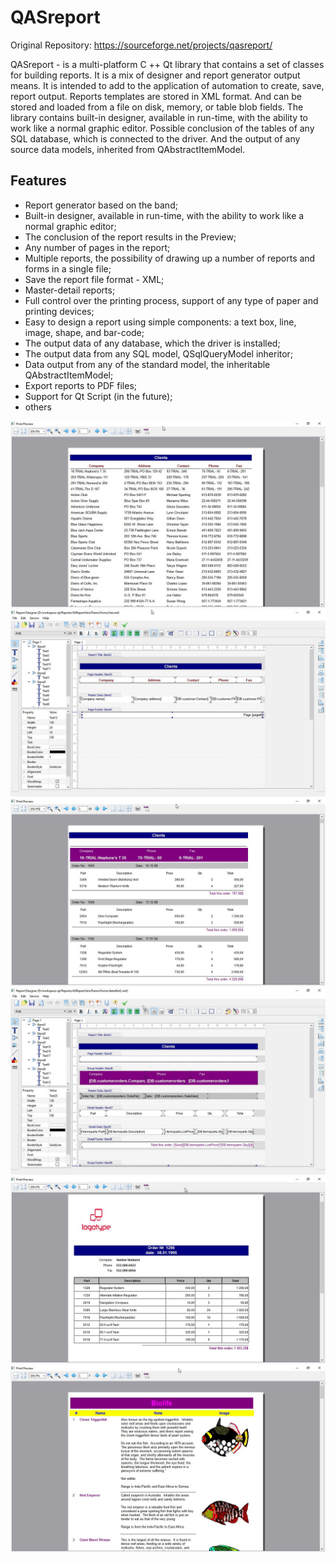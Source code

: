 # QASreport

Original Repository: https://sourceforge.net/projects/qasreport/

QASreport - is a multi-platform C ++ Qt library that contains a set of classes for building reports. It is a mix of designer and report generator output means. It is intended to add to the application of automation to create, save, report output. Reports templates are stored in XML format. And can be stored and loaded from a file on disk, memory, or table blob fields. The library contains built-in designer, available in run-time, with the ability to work like a normal graphic editor. Possible conclusion of the tables of any SQL database, which is connected to the driver. And the output of any source data models, inherited from QAbstractItemModel.

## Features
* Report generator based on the band;
* Built-in designer, available in run-time, with the ability to work like a normal graphic editor;
* The conclusion of the report results in the Preview;
* Any number of pages in the report;
* Multiple reports, the possibility of drawing up a number of reports and forms in a single file;
* Save the report file format - XML;
* Master-detail reports;
* Full control over the printing process, support of any type of paper and printing devices;
* Easy to design a report using simple components: a text box, line, image, shape, and bar-code;
* The output data of any database, which the driver is installed;
* The output data from any SQL model, QSqlQueryModel inheritor;
* Data output from any of the standard model, the inheritable QAbstractItemModel;
* Export reports to PDF files;
* Support for Qt Script (in the future);
* others

![screenshot](./screenshots/screenshot1.jpg)
![screenshot](./screenshots/screenshot2.jpg)
![screenshot](./screenshots/screenshot3.jpg)
![screenshot](./screenshots/screenshot4.jpg)
![screenshot](./screenshots/screenshot5.jpg)
![screenshot](./screenshots/screenshot6.jpg)
